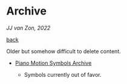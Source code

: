 Archive
=======

*JJ van Zon, 2022*

[back](../README.md)

Older but somehow difficult to delete content.

- [Piano Motion Symbols Archive](piano-motion-symbols-archive.md)

    - Symbols currently out of favor.
